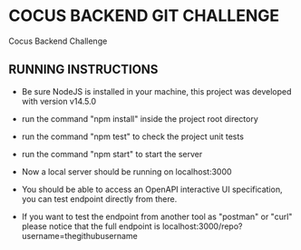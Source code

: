 # COCUS BACKEND GIT CHALLENGE
Cocus Backend Challenge

## RUNNING INSTRUCTIONS

- Be sure NodeJS is installed in your machine, this project was developed with version v14.5.0
- run the command "npm install" inside the project root directory
- run the command "npm test" to check the project unit tests
- run the command "npm start" to start the server

- Now a local server should be running on localhost:3000

- You should be able to access an OpenAPI interactive UI specification, you can test endpoint directly from there.

- If you want to test the endpoint from another tool as "postman" or "curl" please notice that the full endpoint is localhost:3000/repo?username=thegithubusername
